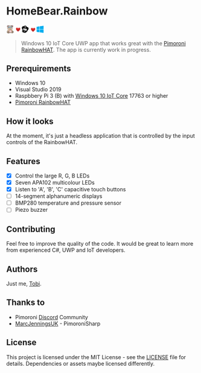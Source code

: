 # HomeBear.Rainbow

<img src="docs/header.png" width="100" /> 

> Windows 10 IoT Core UWP app that works great with the [Pimoroni RainbowHAT](https://shop.pimoroni.com/products/rainbow-hat-for-android-things). The app is currently work in progress.

## Prerequirements
- Windows 10
- Visual Studio 2019
- Raspbbery Pi 3 (B) with [Windows 10 IoT Core](https://developer.microsoft.com/en-us/windows/iot) 17763 or higher
- [Pimoroni RainbowHAT](https://shop.pimoroni.com/products/rainbow-hat-for-android-things)

## How it looks

At the moment, it's just a headless application that is controlled by the input controls of the RainbowHAT.

## Features

- [x] Control the large R, G, B LEDs
- [x] Seven APA102 multicolour LEDs
- [x] Listen to 'A', 'B', 'C' capacitive touch buttons
- [ ] 14-segment alphanumeric displays
- [ ] BMP280 temperature and pressure sensor
- [ ] Piezo buzzer

## Contributing

Feel free to improve the quality of the code. It would be great to learn more from experienced C#, UWP and IoT developers.

## Authors

Just me, [Tobi]([https://tscholze.github.io).

## Thanks to

* Pimoroni [Discord](https://discordapp.com/invite/hr93ByC) Community
* [MarcJenningsUK](https://github.com/MarcJenningsUK/PimoroniSharp) - PimoroniSharp

## License

This project is licensed under the MIT License - see the [LICENSE](LICENSE.md) file for details.
Dependencies or assets maybe licensed differently.
